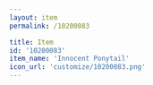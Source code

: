```yaml
---
layout: item
permalink: /10200083

title: Item
id: '10200083'
item_name: 'Innocent Ponytail'
icon_url: 'customize/10200083.png'
---
```

